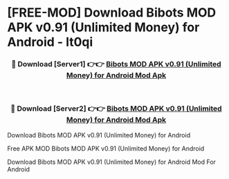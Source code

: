 # [FREE-MOD] Download Bibots MOD APK v0.91 (Unlimited Money) for Android - lt0qi


<div align="center">
<h3>🔴 Download [Server1] 👉👉 <a href="https://apk-comot.site?title=Bibots_MOD_APK_v0.91_(Unlimited_Money)_for_Android">Bibots MOD APK v0.91 (Unlimited Money) for Android Mod Apk</a></h3><br>

<h3>🔴 Download [Server2] 👉👉 <a href="https://apk-comot.site?title=Bibots_MOD_APK_v0.91_(Unlimited_Money)_for_Android">Bibots MOD APK v0.91 (Unlimited Money) for Android Mod Apk</a></h3>
</div>



Download Bibots MOD APK v0.91 (Unlimited Money) for Android 

Free APK MOD Bibots MOD APK v0.91 (Unlimited Money) for Android 

Download Bibots MOD APK v0.91 (Unlimited Money) for Android Mod For Android
